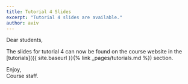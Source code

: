 ```yaml
---
title: Tutorial 4 Slides
excerpt: "Tutorial 4 slides are available."
author: aviv
---
```


Dear students, 

The slides for tutorial 4 can now be found on the course website in
the [tutorials]({{ site.baseurl }}{% link _pages/tutorials.md %}) section.

Enjoy,  
Course staff.
